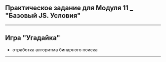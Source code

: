 ## Практическое задание для Модуля 11 _ "Базовый JS. Условия"

___

## Игра "Угадайка"

* отработка алгоритма бинарного поиска
___